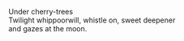 Under cherry-trees    
Twilight whippoorwill, whistle on, sweet deepener    
and gazes at the moon.    

